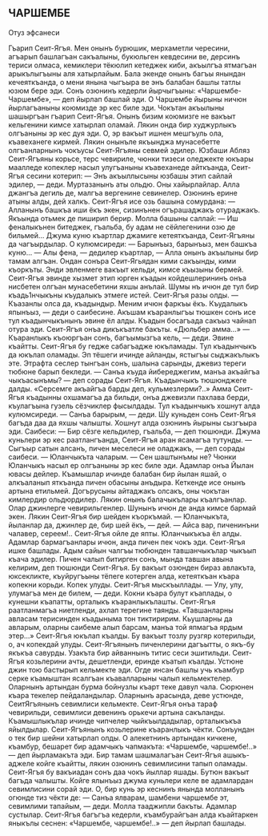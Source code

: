 ## ЧАРШЕМБЕ

Отуз эфсанеси

Гъарип Сеит-Ягъя. Мен онынъ бурюшик, мерхаметли чересини, агъарып башлагъан сакъалыны, букюльген кевдесини ве, дерсинъ териси олмаса, кемиклери тёкюлип кетеджек киби, акъылгъа ятмагъан арыкълыгъыны аля хатырлайым. Бала экенде онынъ багъы янындан кечеяткъанда, о мени янына чыгъыра ве энъ балабан башлы татлы юзюм бере эди. Сонъ озюнинъ кедерли йырчыгъыны: «Чаршембе-Чаршембе», — деп йырлап башлай эди.
О Чаршембе йырыны ничюн йырлагъаныны коюмизде эр кес биле эди. Чокътан акъылыны шашыргъан гъарип Сеит-Ягъя.
Онынъ бизим коюмизге не вакъыт кельгенини кимсе хатырлап оламай. Лякин онда бир худжурлыкъ олгъаныны эр кес дуя эди.
О, эр вакъыт ишнен мешгъуль ола, къавеханеге кирмей. Лякин онынъле якъынджа мунасебетте олгъанларнынъ чокъусы Сеит-Ягъяны севмей эдилер.
Юзбаши Абляз Сеит-Ягъяны корьсе, терс чевириле, чюнки тизеси оледжекте юкъары маалледе копеклер насыл улугъаныны къавеханеде айткъанда, Сеит-Ягъя сесини котерип:
— Энъ акъыллысыны юзбашы этип сайлай эдилер, — деди.
Муртазанынъ аты ольдю. Оны хайырлайлар. Алла джангъа
дегиль де, малгъа вергенине севинелер. Озюнинъ ерине атыны алды, дей халкъ. Сеит-Ягъя исе озь башына сомурдана:
— Алланынъ башкъа иши ёкъ экен, сизинънен огърашаджакъ отураджакъ. Якъында отьмек де пиширип берир.
Молла башыны саллай:
— Иш феналыкънен битеджек, гъальба, бу адам не сёйлегенини озю де бильмей...
Джума куню къартлар джамиге кетеяткъанда, Сеит-Ягъяны да чагъырдылар. О кулюмсиреди:
— Барынъыз, барынъыз, мен башкъа куню...
— Алы фена, — дедилер къартлар, — Алла онынъ акъылыны бир тамам алгъан.
Ондан сонъра Сеит-Ягьядан кими сакъынды, кими къоркъты. Энди эвленмеге вакъыт кельди, кимсе къызыны бермей. Сеит-Ягъя эвинде хызмет этип юрген къадын койдешлерининъ онъа нисбетен олгъан мунасебетини яхшы анълай. Шумы нъ ичюн де тул бир къадь1нчыкъны къудалыкъ этмеге истей.
Сеит-Ягъя разы олды.
— Къазанлы олса да, къадындыр. Меним ичюн фаркъы ёкъ. Къудалыкъ япынъыз, — деди о саибесине. Акъшам къаранлыгъы тюшкен сонъ исе тул къадынчыкънынъ эвине ёл алды.
Къадын босагъада сакъыз чайнап отура эди. Сеит-Ягъя онъа дикъкъатле бакъты. «Дюльбер амма...»
— Къаранлыкъ къоюргъан сонъ, багъымызгъа кель, — деди. Эвине къайтты. Сеит-Ягъя бу гедже сабагъадже юкъламады. Тул къадынчыкъ да юкълап оламады. Эп тёшеги ичинде айланды, ястыгъы сыджакълыкъ эте. Этрафта сеслер тынгъан сонъ, шалына сарынды, джевиз тереги тюбюне барып бекледи.
— Санъа къуда йибереджегим, манъа акъайгъа чыкъасынъмы? — деп сорады Сеит-Ягъя.
Къадынчыкъ тюшюнджеге далды. «Серсемге акъайгъа барды деп, кульмезлерми?..»
Амма Сеит-Ягъя къадынны охшамагъа да бильди, онъа джевизли пахлава берди, къулагъына гузель сёзчиклер фысылдады.
Тул къадынчыкъ хошнут алда кулюмсиреди.
— Санъа барырым, — деди.
Шу куньден сонъ Сеит-Ягъя багъда даа да яхшы чалышты. Хошнут алда озюнинъ йырыны сызгъыра эди. Саибеси:
— Бир сёзге кельдилер, гъальба, — деп тюшюнди.
Джума куньлери эр кес раатлангъанда, Сеит-Ягъя аран
ясамагъа тутунды.
— Сыгъыр сатын алсанъ, пичен меселеси не оладжакъ, — деп сорады саибеси.
— Юланчыкъта чаларым.
— Сен шаштынъмы не?
Чюнки Юланчыкъ насыл ер олгъаныны эр кес биле эди. Адамлар онъа Йылан ювасы дейлер. Къамышлар ичинде балабан бир йылан яшай, о алкъаланып яткъанда пичен обасыны анъдыра. Кеткенде исе онынъ артына етильмей. Догърусыны айтаджакъ олсакъ, оны чокътан кимлердир ольдюрдилер. Лякин онынъ балачыкълары къалгъанлар. Олар джинлерге чевирильгенлер. Шунынъ ичюн де анда кимсе бармай экен.
Лякин Сеит-Ягъя бир шейден къоркъмай.
— Юланчыкъта, йыланлар да, джинлер де, бир шей ёкъ, — дей.
— Айса вар, пиченинъни чалавер, сереем!..
Сеит-Ягъя ойле де япты.
Юланчыкъкъа ёл алды. Адамлар бармагъанлары ичюн, анда пичен пек чокъ эди. Сеит-Ягъя ишке башлады. Адым сайын чалгъы тюбюнден тавшанчыкълар чыкъып къача эдилер. Пичен чалып битирген сонъ, мында тавшан авына келирим, деп тюшюнди Сеит-Ягъя. Бу вакъыт озюнден бираз авлакъта, юксекликте, къуйругъыны тёпеге котерген алда, кетеяткъан къара копекни корьди.
Копек улуды. Сеит-Ягъя мыскъыллады.
— Улу, улу, улумагъа мен де билем, — деди.
Кокни къара булут къаплады, о кунешни къапатты, орталыкъ къаранлыкълашты.
Сеит-Ягъя раатланмагъа ниетленди, ахлап терегине таянды. «Тавшанларны авласам терисинден къадыныма тон тиктиририм. Кьушларны да авларым, оларны саибеме алып барсам, манъа той япмагъа ярдым этер...»
Сеит-Ягъя юкълап къалды. Бу вакъыт тозлу рузгяр котерильди, о, ач копекдай улуды. Сеит-Ягъянынъ пиченлерини дагъытты, о якъ-бу якъкъа савурды. Узакъта бир айваннынъ титис сеси эшитильди.
Сеит-Ягъя козьлерини ачты, дешетленди, еринде къатып къалды. Устюне джин тою бастырып кельмекте эди. Огде инсан башлы учь къамбур серке къамыштан ясалгъан къавалларыны чалып кельмектелер. Оларнынъ артындан бурма бойнузлы къарт теке давул чала. Сюрюнен къара текелер пейдаландылар. Оларнынъ арасында, деве устюнде, СеитЯгъянынъ севимлиси кельмекте. Сеит-Ягъя онъа тараф чевирильди, севимлиси девенинъ орькечи артына сакъланды. Къамышлыкълар ичинде чипчелер чыйкъылдадылар, орталыкъкъа яйылдылар.
Сеит-Ягъянынъ козьлерине къаранлыкъ чёкти. Сонъундан о тек бир шейни хатырлап олды. О алекетнинъ артындан кичкене, къамбур, бешарет бир адамчыкъ чапмакъта: «Чаршембе, чаршембе!..» — деп йырламакъта эди.
Бир тамам шашмалагъан Сеит-Ягъя ашыкъ-аджеле койге къайтты, лякин озюнинъ севимлисини тапып оламады.
Сеит-Ягъя бу вакъиадан сонъ даа чокъ йыллар яшады. Бутюн вакъыт багъда чалышты. Койге ялынъыз джума куньлери келе ве адамлардан севимлисини сорай эди.
О, бир кунь эр кеснинъ янында молланынъ огюнде тиз чёкти де:
— Санъа ялварам, шамбени чаршембе эт, севимлими тапайым, — деди.
Молла тааджипли бакъты. Адамлар сустылар.
Сеит-Ягъя багъгъа кедерли, къамбурайгъан алда къайтаркен яныкълы сеснен: «Чаршембе, чаршембе!..» — деп йырлап башлады.
